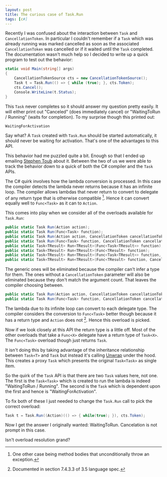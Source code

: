 ```yaml
---
layout: post
title: The curious case of Task.Run
tags: [c#]
---
```


Recently I was confused about the interaction between `Task` and `CancellationToken`.  In particular I couldn't remember if a `Task` which was already running was marked cancelled as soon as the associated `CancellationToken` was cancelled or if it waited until the `Task` completed. The documentation wasn't much help so I decided to write up a quick program to test out the behavior: 

``` csharp
static void Main(string[] args)
{
    CancellationTokenSource cts = new CancellationTokenSource();
    Task t = Task.Run(() => { while (true); }, cts.Token);
    cts.Cancel();
    Console.WriteLine(t.Status);
}
```

This `Task` never completes so it should answer my question pretty easily.  It will either print out "Canceled" (does immediately cancel) or "WaitingToRun / Running" (waits for completion).  To my surprise though this printed out: 

```
WaitingForActivation
```

Say what?  A `Task` created with `Task.Run` should be started automatically, it should never be waiting for activation.  That's one of the advantages to this API.  

This behavior had me puzzled quite a bit.  Enough so that I ended up emailing [Stephen Toub](https://github.com/stephentoub) about it.  Between the two of us we were able to track the behavior down to a quick of both the C# compiler and the `Task` APIs.  

The C# quirk involves how the lambda conversion is processed.  In this case the compiler detects the lambda never returns because it has an infinite loop. The compiler allows lambdas that never return to convert to delegate of any return type that is otherwise compatible [^1].  Hence it can convert equally well to `Func<Task>` as it can to `Action`.  

This comes into play when we consider all of the overloads available for `Task.Run`:

``` csharp
public static Task Run(Action action);
public static Task Run(Func<Task> function);
public static Task Run(Action action, CancellationToken cancellationToken);
public static Task Run(Func<Task> function, CancellationToken cancellationToken);
public static Task<TResult> Run<TResult>(Func<Task<TResult>> function);
public static Task<TResult> Run<TResult>(Func<TResult> function);
public static Task<TResult> Run<TResult>(Func<Task<TResult>> function, CancellationToken cancellationToken);
public static Task<TResult> Run<TResult>(Func<TResult> function, CancellationToken cancellationToken);
```

The generic ones will be eliminated because the compiler can't infer a type for them.  The ones without a `CancellationToken` parameter will also be eliminated because they don't match the argument count.  That leaves the compiler choosing between. 

``` csharp
public static Task Run(Action action, CancellationToken cancellationToken);
public static Task Run(Func<Task> function, CancellationToken cancellationToken);
```

The lambda due to its infinite loop can convert to each delegate type.  The compiler considers the conversion to `Func<Task>` better though because it has a return type and `Action` does not [^2].  Hence this overload is picked.  

Now if we look closely at this API the return type is a little off.  Most of the other overloads that take a `Func<X>` delegate have a return type of `Task<X>`.  The `Func<Task>` overload though just returns `Task`.

It isn't doing this by taking advantage of the inheritance relationship between `Task<T>` and `Task` but instead it's calling [Unwrap](https://msdn.microsoft.com/en-us/library/dd780917%28v=vs.110%29.aspx?f=255&MSPPError=-2147217396) under the hood.  This creates a proxy `Task` which presents the original `Task<Task>` as single item. 

So the quirk of the `Task` API is that there are two `Task` values here, not one.  The first is the `Task<Task>` which is created to run the lambda is indeed "WaitingToRun / Running".  The second is the `Task` which is dependent upon the first and hence is "WaitingForActivation". 

To fix both of these I just needed to change the `Task.Run` call to pick the correct overload:

``` csharp 
Task t = Task.Run((Action)(() => { while(true); }), cts.Token);
```

Now I get the answer I originally wanted: WaitingToRun.  Cancelation is not prompt in this case.  

Isn't overload resolution grand?  

[^1]: One other case being method bodies that unconditionally throw an exception.
[^2]: Documented in section 7.4.3.3 of 3.5 language spec.
